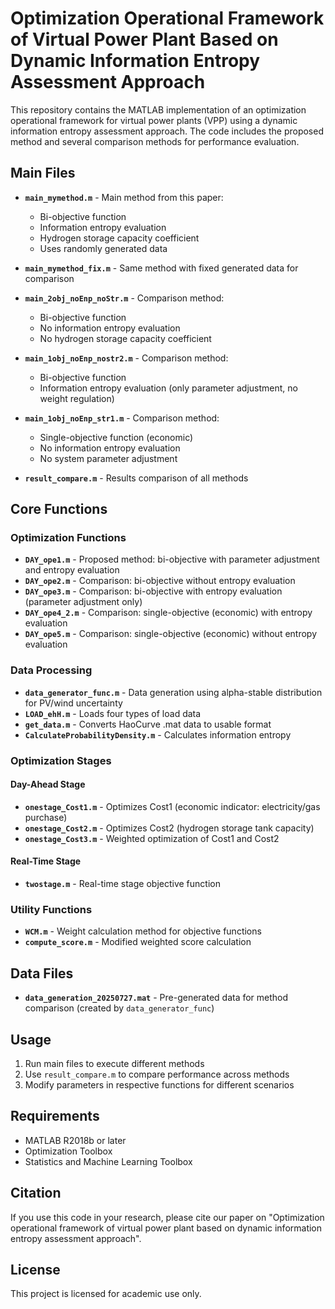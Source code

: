 # Optimization Operational Framework of Virtual Power Plant Based on Dynamic Information Entropy Assessment Approach

This repository contains the MATLAB implementation of an optimization operational framework for virtual power plants (VPP) using a dynamic information entropy assessment approach. The code includes the proposed method and several comparison methods for performance evaluation.

## Main Files

- **`main_mymethod.m`** - Main method from this paper:
  - Bi-objective function
  - Information entropy evaluation
  - Hydrogen storage capacity coefficient
  - Uses randomly generated data

- **`main_mymethod_fix.m`** - Same method with fixed generated data for comparison

- **`main_2obj_noEnp_noStr.m`** - Comparison method:
  - Bi-objective function
  - No information entropy evaluation
  - No hydrogen storage capacity coefficient

- **`main_1obj_noEnp_nostr2.m`** - Comparison method:
  - Bi-objective function
  - Information entropy evaluation (only parameter adjustment, no weight regulation)

- **`main_1obj_noEnp_str1.m`** - Comparison method:
  - Single-objective function (economic)
  - No information entropy evaluation
  - No system parameter adjustment

- **`result_compare.m`** - Results comparison of all methods

## Core Functions

### Optimization Functions
- **`DAY_ope1.m`** - Proposed method: bi-objective with parameter adjustment and entropy evaluation
- **`DAY_ope2.m`** - Comparison: bi-objective without entropy evaluation
- **`DAY_ope3.m`** - Comparison: bi-objective with entropy evaluation (parameter adjustment only)
- **`DAY_ope4_2.m`** - Comparison: single-objective (economic) with entropy evaluation
- **`DAY_ope5.m`** - Comparison: single-objective (economic) without entropy evaluation

### Data Processing
- **`data_generator_func.m`** - Data generation using alpha-stable distribution for PV/wind uncertainty
- **`LOAD_ehH.m`** - Loads four types of load data
- **`get_data.m`** - Converts HaoCurve .mat data to usable format
- **`CalculateProbabilityDensity.m`** - Calculates information entropy

### Optimization Stages
#### Day-Ahead Stage
- **`onestage_Cost1.m`** - Optimizes Cost1 (economic indicator: electricity/gas purchase)
- **`onestage_Cost2.m`** - Optimizes Cost2 (hydrogen storage tank capacity)
- **`onestage_Cost3.m`** - Weighted optimization of Cost1 and Cost2

#### Real-Time Stage
- **`twostage.m`** - Real-time stage objective function

### Utility Functions
- **`WCM.m`** - Weight calculation method for objective functions
- **`compute_score.m`** - Modified weighted score calculation

## Data Files
- **`data_generation_20250727.mat`** - Pre-generated data for method comparison (created by `data_generator_func`)

## Usage
1. Run main files to execute different methods
2. Use `result_compare.m` to compare performance across methods
3. Modify parameters in respective functions for different scenarios

## Requirements
- MATLAB R2018b or later
- Optimization Toolbox
- Statistics and Machine Learning Toolbox

## Citation
If you use this code in your research, please cite our paper on "Optimization operational framework of virtual power plant based on dynamic information entropy assessment approach".

## License
This project is licensed for academic use only.
